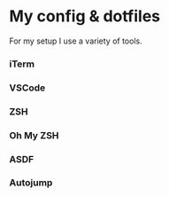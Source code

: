 # My config & dotfiles
For my setup I use a variety of tools.

### iTerm

### VSCode

### ZSH

### Oh My ZSH

### ASDF

### Autojump